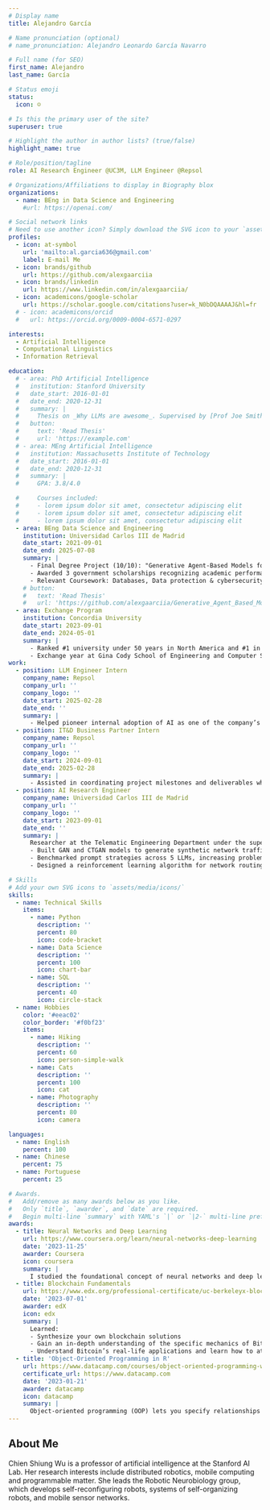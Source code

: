 ```yaml
---
# Display name
title: Alejandro García

# Name pronunciation (optional)
# name_pronunciation: Alejandro Leonardo García Navarro

# Full name (for SEO)
first_name: Alejandro 
last_name: García

# Status emoji
status:
  icon: ☺️

# Is this the primary user of the site?
superuser: true

# Highlight the author in author lists? (true/false)
highlight_name: true

# Role/position/tagline
role: AI Research Engineer @UC3M, LLM Engineer @Repsol

# Organizations/Affiliations to display in Biography blox
organizations:
  - name: BEng in Data Science and Engineering
    #url: https://openai.com/

# Social network links
# Need to use another icon? Simply download the SVG icon to your `assets/media/icons/` folder.
profiles:
  - icon: at-symbol
    url: 'mailto:al.garcia636@gmail.com'
    label: E-mail Me
  - icon: brands/github
    url: https://github.com/alexgaarciia
  - icon: brands/linkedin
    url: https://www.linkedin.com/in/alexgaarciia/
  - icon: academicons/google-scholar
    url: https://scholar.google.com/citations?user=k_N0bDQAAAAJ&hl=fr
  # - icon: academicons/orcid
  #   url: https://orcid.org/0009-0004-6571-0297

interests:
  - Artificial Intelligence
  - Computational Linguistics
  - Information Retrieval

education:
  # - area: PhD Artificial Intelligence
  #   institution: Stanford University
  #   date_start: 2016-01-01
  #   date_end: 2020-12-31
  #   summary: |
  #     Thesis on _Why LLMs are awesome_. Supervised by [Prof Joe Smith](https://example.com). Presented papers at 5 IEEE conferences with the contributions being published in 2 Springer journals.
  #   button:
  #     text: 'Read Thesis'
  #     url: 'https://example.com'
  # - area: MEng Artificial Intelligence
  #   institution: Massachusetts Institute of Technology
  #   date_start: 2016-01-01
  #   date_end: 2020-12-31
  #   summary: |
  #     GPA: 3.8/4.0

  #     Courses included:
  #     - lorem ipsum dolor sit amet, consectetur adipiscing elit
  #     - lorem ipsum dolor sit amet, consectetur adipiscing elit
  #     - lorem ipsum dolor sit amet, consectetur adipiscing elit
  - area: BEng Data Science and Engineering
    institution: Universidad Carlos III de Madrid
    date_start: 2021-09-01
    date_end: 2025-07-08
    summary: |
      - Final Degree Project (10/10): "Generative Agent-Based Models for Simulated Interactions: A Framework for Experiment Design". Published research project and interactive platform designed to democratize agentic AI. Enables non-technical users to simulate interactions between agents using Generative Agent-Based Modeling.
      - Awarded 3 government scholarships recognizing academic performance.
      - Relevant Coursework: Databases, Data protection & cybersecurity, Machine Learning, Neural Networks, Computer Vision, Web Analytics, Artificial Intelligence.
    # button:
    #   text: 'Read Thesis'
    #   url: 'https://github.com/alexgaarciia/Generative_Agent_Based_Modeling'
  - area: Exchange Program
    institution: Concordia University
    date_start: 2023-09-01
    date_end: 2024-05-01
    summary: |
      - Ranked #1 university under 50 years in North America and #1 in Canada for Software Engineering research.
      - Exchange year at Gina Cody School of Engineering and Computer Science under the "Santander Estudios" scholarship (Awarded one of the 110 scholarships offered by Banco Santander to study abroad for one academic year, receiving one of the highest-funded grants).
work:
  - position: LLM Engineer Intern
    company_name: Repsol
    company_url: ''
    company_logo: ''
    date_start: 2025-02-28
    date_end: ''
    summary: |
      - Helped pioneer internal adoption of AI as one of the company’s first LLM engineers, designing prompt strategies and deploying LLM agents in production environments.
  - position: IT&D Business Partner Intern
    company_name: Repsol 
    company_url: ''
    company_logo: ''
    date_start: 2024-09-01
    date_end: 2025-02-28
    summary: |
      - Assisted in coordinating project milestones and deliverables while tracking and reporting departmental costs, supporting effective budget management and completion of objectives on time.
  - position: AI Research Engineer
    company_name: Universidad Carlos III de Madrid
    company_url: ''
    company_logo: ''
    date_start: 2023-09-01
    date_end: ''
    summary: |
      Researcher at the Telematic Engineering Department under the supervision of Dr. José Alberto Hernández Gutiérrez:
      - Built GAN and CTGAN models to generate synthetic network traffic with 80%+ similarity to real data.
      - Benchmarked prompt strategies across 5 LLMs, increasing problem-solving accuracy by up to 30%.
      - Designed a reinforcement learning algorithm for network routing, keeping latency spikes below 14.8%.

# Skills
# Add your own SVG icons to `assets/media/icons/`
skills:
  - name: Technical Skills
    items:
      - name: Python
        description: ''
        percent: 80
        icon: code-bracket
      - name: Data Science
        description: ''
        percent: 100
        icon: chart-bar
      - name: SQL
        description: ''
        percent: 40
        icon: circle-stack
  - name: Hobbies
    color: '#eeac02'
    color_border: '#f0bf23'
    items:
      - name: Hiking
        description: ''
        percent: 60
        icon: person-simple-walk
      - name: Cats
        description: ''
        percent: 100
        icon: cat
      - name: Photography
        description: ''
        percent: 80
        icon: camera

languages:
  - name: English
    percent: 100
  - name: Chinese
    percent: 75
  - name: Portuguese
    percent: 25

# Awards.
#   Add/remove as many awards below as you like.
#   Only `title`, `awarder`, and `date` are required.
#   Begin multi-line `summary` with YAML's `|` or `|2-` multi-line prefix and indent 2 spaces below.
awards:
  - title: Neural Networks and Deep Learning
    url: https://www.coursera.org/learn/neural-networks-deep-learning
    date: '2023-11-25'
    awarder: Coursera
    icon: coursera
    summary: |
      I studied the foundational concept of neural networks and deep learning. By the end, I was familiar with the significant technological trends driving the rise of deep learning; build, train, and apply fully connected deep neural networks; implement efficient (vectorized) neural networks; identify key parameters in a neural network’s architecture; and apply deep learning to your own applications.
  - title: Blockchain Fundamentals
    url: https://www.edx.org/professional-certificate/uc-berkeleyx-blockchain-fundamentals
    date: '2023-07-01'
    awarder: edX
    icon: edx
    summary: |
      Learned:
      - Synthesize your own blockchain solutions
      - Gain an in-depth understanding of the specific mechanics of Bitcoin
      - Understand Bitcoin’s real-life applications and learn how to attack and destroy Bitcoin, Ethereum, smart contracts and Dapps, and alternatives to Bitcoin’s Proof-of-Work consensus algorithm
  - title: 'Object-Oriented Programming in R'
    url: https://www.datacamp.com/courses/object-oriented-programming-with-s3-and-r6-in-r
    certificate_url: https://www.datacamp.com
    date: '2023-01-21'
    awarder: datacamp
    icon: datacamp
    summary: |
      Object-oriented programming (OOP) lets you specify relationships between functions and the objects that they can act on, helping you manage complexity in your code. This is an intermediate level course, providing an introduction to OOP, using the S3 and R6 systems. S3 is a great day-to-day R programming tool that simplifies some of the functions that you write. R6 is especially useful for industry-specific analyses, working with web APIs, and building GUIs.
---
```


## About Me

Chien Shiung Wu is a professor of artificial intelligence at the Stanford AI Lab. Her research interests include distributed robotics, mobile computing and programmable matter. She leads the Robotic Neurobiology group, which develops self-reconfiguring robots, systems of self-organizing robots, and mobile sensor networks.

